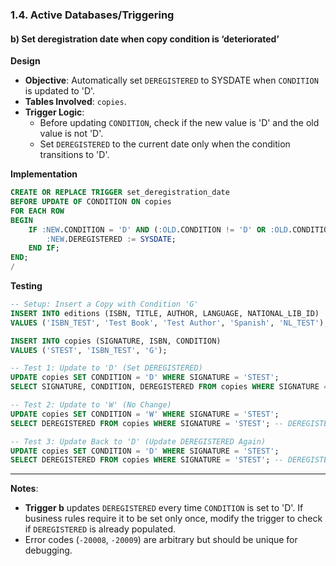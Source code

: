 ### **1.4. Active Databases/Triggering**

#### **b) Set deregistration date when copy condition is ‘deteriorated’**  

**Design**  
- **Objective**: Automatically set `DEREGISTERED` to SYSDATE when `CONDITION` is updated to 'D'.  
- **Tables Involved**: `copies`.  
- **Trigger Logic**:  
  - Before updating `CONDITION`, check if the new value is 'D' and the old value is not 'D'.  
  - Set `DEREGISTERED` to the current date only when the condition transitions to 'D'.  

**Implementation**  
```sql
CREATE OR REPLACE TRIGGER set_deregistration_date
BEFORE UPDATE OF CONDITION ON copies
FOR EACH ROW
BEGIN
    IF :NEW.CONDITION = 'D' AND (:OLD.CONDITION != 'D' OR :OLD.CONDITION IS NULL) THEN
        :NEW.DEREGISTERED := SYSDATE;
    END IF;
END;
/
```

**Testing**  
```SQL
-- Setup: Insert a Copy with Condition 'G'
INSERT INTO editions (ISBN, TITLE, AUTHOR, LANGUAGE, NATIONAL_LIB_ID) 
VALUES ('ISBN_TEST', 'Test Book', 'Test Author', 'Spanish', 'NL_TEST');

INSERT INTO copies (SIGNATURE, ISBN, CONDITION) 
VALUES ('STEST', 'ISBN_TEST', 'G');

-- Test 1: Update to 'D' (Set DEREGISTERED)
UPDATE copies SET CONDITION = 'D' WHERE SIGNATURE = 'STEST';
SELECT SIGNATURE, CONDITION, DEREGISTERED FROM copies WHERE SIGNATURE = 'STEST'; -- DEREGISTERED should be SYSDATE

-- Test 2: Update to 'W' (No Change)
UPDATE copies SET CONDITION = 'W' WHERE SIGNATURE = 'STEST';
SELECT DEREGISTERED FROM copies WHERE SIGNATURE = 'STEST'; -- DEREGISTERED remains unchanged

-- Test 3: Update Back to 'D' (Update DEREGISTERED Again)
UPDATE copies SET CONDITION = 'D' WHERE SIGNATURE = 'STEST';
SELECT DEREGISTERED FROM copies WHERE SIGNATURE = 'STEST'; -- DEREGISTERED updates to new SYSDATE

```

---

**Notes**:  
- **Trigger b** updates `DEREGISTERED` every time `CONDITION` is set to 'D'. If business rules require it to be set only once, modify the trigger to check if `DEREGISTERED` is already populated.  
- Error codes (`-20008`, `-20009`) are arbitrary but should be unique for debugging.
  
  